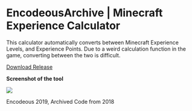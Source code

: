 # EncodeousArchive | Minecraft Experience Calculator

This calculator automatically converts between Minecraft Experience Levels, and Experience Points. Due to a weird calculation function in the game, converting between the two is difficult. 

[Download Release](https://github.com/encodeous/codearchive-MinecraftExperienceCalculator/releases/)

**Screenshot of the tool**

![](https://i.imgur.com/E3rVkzb.png)

Encodeous 2019, Archived Code from 2018
